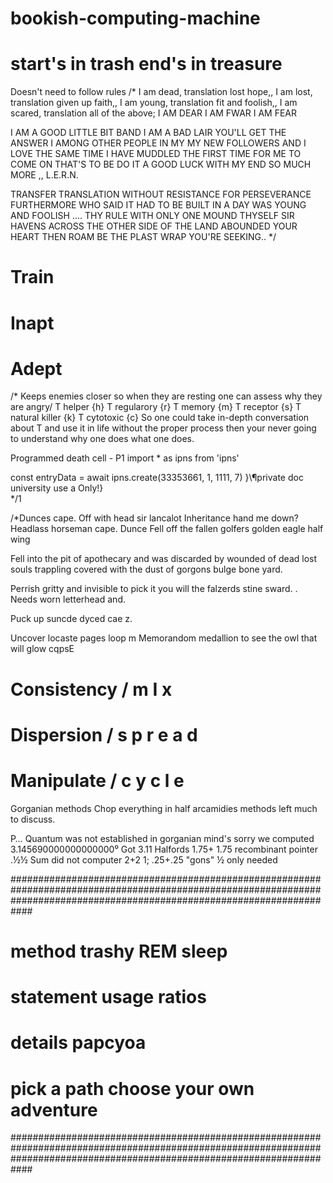 # bookish-computing-machine
# start's in trash end's in treasure
Doesn't need to follow rules
/* I am dead, translation lost hope,,
I am lost, translation given up faith,,
I am young, translation fit and foolish,,
I am scared, translation all of the above;
I AM DEAR
I AM FWAR
I AM FEAR


I AM A GOOD LITTLE BIT BAND
I AM A BAD LAIR YOU'LL GET THE ANSWER 
I AMONG OTHER PEOPLE IN MY MY NEW FOLLOWERS AND I LOVE THE SAME TIME I HAVE MUDDLED THE FIRST TIME FOR ME TO COME ON THAT'S TO BE DO IT A GOOD LUCK WITH MY END SO MUCH MORE
,,
L.E.R.N.

TRANSFER TRANSLATION WITHOUT RESISTANCE FOR PERSEVERANCE FURTHERMORE WHO SAID IT HAD TO BE BUILT IN A DAY WAS YOUNG AND FOOLISH ....
THY RULE WITH ONLY ONE MOUND THYSELF SIR HAVENS ACROSS THE OTHER SIDE OF THE LAND ABOUNDED YOUR HEART THEN ROAM BE THE PLAST WRAP YOU'RE SEEKING..
*/

# Train
# Inapt
# Adept

/* Keeps enemies closer so when they are resting one can assess why they are angry/
T helper {h}
T regularory {r}
T memory {m}
T receptor {s}
T natural killer {k}
T cytotoxic {c}
So one could take in-depth conversation about T and use it in life 
without the proper process then your never going to understand why one does what one does.

Programmed death cell - P1
import * as ipns from 'ipns'

const entryData = await ipns.create(33353661, 1, 1111, 7)
}\¶private doc university use a
Only!}\
*/1

/*Dunces cape.
Off with head sir lancalot
Inheritance hand me down?
Headlass horseman cape. Dunce
Fell off the fallen golfers golden eagle half wing

Fell into the pit of apothecary and was discarded by wounded of dead lost souls trappling covered with the dust of gorgons bulge bone yard. 



Perrish gritty and invisible to pick it you will the falzerds stine sward. 
. 
Needs worn letterhead and. 

Puck up suncde dyced cae z. 

 Uncover locaste pages loop m
 Memorandom medallion to see the owl that will glow cqpsE 


# Consistency / m I x 
# Dispersion / s p r e a d
# Manipulate / c y c l e

Gorganian methods
Chop everything in half arcamidies methods left much to discuss.

P…
Quantum was not established in gorganian mind's sorry we computed
3.145690000000000000⁰
Got 3.11
Halfords 1.75+ 1.75 recombinant pointer .½½
Sum did not computer 2+2
1; .25+.25 "gons" ½ only needed




############################################################################################################################################################################
# method trashy REM sleep
# statement usage ratios
# details papcyoa
# pick a path choose your own adventure 
############################################################################################################################################################################
